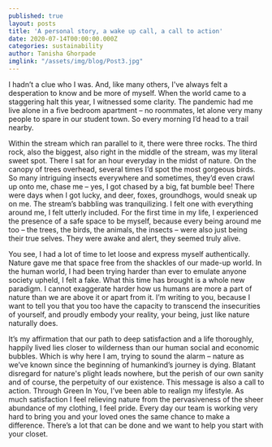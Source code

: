```yaml
---
published: true
layout: posts
title: 'A personal story, a wake up call, a call to action'
date: 2020-07-14T00:00:00.000Z
categories: sustainability
author: Tanisha Ghorpade
imglink: "/assets/img/blog/Post3.jpg"
---
```

I hadn’t a clue who I was. And, like many others, I've always felt a desperation to know and be more of myself. When the world came to a staggering halt this year, I witnessed some clarity. The pandemic had me live alone in a five bedroom apartment – no roommates, let alone very many people to spare in our student town. So every morning I’d head to a trail nearby.

Within the stream which ran parallel to it, there were three rocks. The third rock, also the biggest, also right in the middle of the stream, was my literal sweet spot. There I sat for an hour everyday in the midst of nature. On the canopy of trees overhead, several times I’d spot the most gorgeous birds. So many intriguing insects everywhere and sometimes, they’d even crawl up onto me, chase me – yes, I got chased by a big, fat bumble bee! There were days when I got lucky, and deer, foxes, groundhogs, would sneak up on me. The stream’s babbling was tranquilizing. I felt one with everything around me, I felt utterly included. For the first time in my life, I experienced the presence of a safe space to be myself, because every being around me too – the trees, the birds, the animals, the insects – were also just being their true selves. They were awake and alert, they seemed truly alive. 

You see, I had a lot of time to let loose and express myself authentically. Nature gave me that space free from the shackles of our made-up world. In the human world, I had been trying harder than ever to emulate anyone society upheld, I felt a fake. What this time has brought is a whole new paradigm. I cannot exaggerate harder how us humans are more a part of nature than we are above it or apart from it. I’m writing to you, because I want to tell you that you too have the capacity to transcend the insecurities of yourself, and proudly embody your reality, your being, just like nature naturally does. 

It’s my affirmation that our path to deep satisfaction and a life thoroughly, happily lived lies closer to wilderness than our human social and economic bubbles. Which is why here I am, trying to sound the alarm – nature as we’ve known since the beginning of humankind’s journey is dying. Blatant disregard for nature's plight leads nowhere, but the perish of our own sanity and of course, the perpetuity of our existence. This message is also a call to action. Through Green In You, I’ve been able to realign my lifestyle. As much satisfaction I feel relieving nature from the pervasiveness of the sheer abundance of my clothing, I feel pride. Every day our team is working very hard to bring you and your loved ones the same chance to make a difference. There’s a lot that can be done and we want to help you start with your closet.

